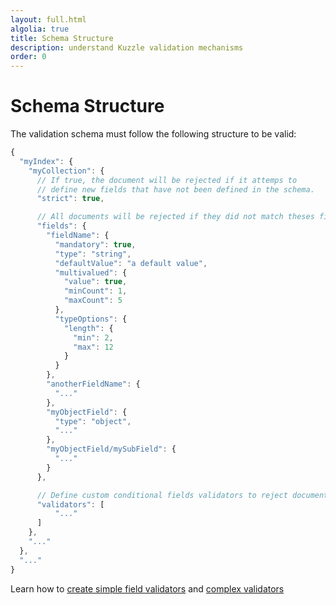 ```yaml
---
layout: full.html
algolia: true
title: Schema Structure
description: understand Kuzzle validation mechanisms
order: 0
---
```


# Schema Structure

The validation schema must follow the following structure to be valid:

```js
{
  "myIndex": {
    "myCollection": {
      // If true, the document will be rejected if it attemps to
      // define new fields that have not been defined in the schema.
      "strict": true,

      // All documents will be rejected if they did not match theses fields validators
      "fields": {
        "fieldName": {
          "mandatory": true,
          "type": "string",
          "defaultValue": "a default value",
          "multivalued": {
            "value": true,
            "minCount": 1,
            "maxCount": 5
          },
          "typeOptions": {
            "length": {
              "min": 2,
              "max": 12
            }
          }
        },
        "anotherFieldName": {
          "..."
        },
        "myObjectField": {
          "type": "object",
          "..."
        },
        "myObjectField/mySubField": {
          "..."
        }
      },

      // Define custom conditional fields validators to reject document if they meet filters
      "validators": [
          "..."
      ]
    },
    "..."
  },
  "..."
}
```

Learn how to [create simple field validators](/validation-reference/fields/fields/) and [complex validators](/validation-reference/validators/)
